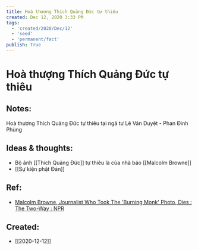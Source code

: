 ```yaml
---
title: Hoà thượng Thích Quảng Đức tự thiêu
created: Dec 12, 2020 3:33 PM
tags:
  - 'created/2020/Dec/12'
  - 'seed'
  - 'permanent/fact'
publish: True
---
```

# Hoà thượng Thích Quảng Đức tự thiêu

## Notes:
Hoà thượng Thích Quảng Đức tự thiêu tại ngã tư Lê Văn Duyệt - Phan Đình Phùng

## Ideas & thoughts:
- Bộ ảnh [[Thích Quảng Đức]] tự thiêu là của nhà báo [[Malcolm Browne]]
- [[Sự kiện phật Đản]]

## Ref:
- [Malcolm Browne, Journalist Who Took The 'Burning Monk' Photo, Dies : The Two-Way : NPR](https://www.npr.org/sections/thetwo-way/2012/08/28/160186991/malcolm-browne-journalist-who-took-the-burning-monk-photo-dies)
## Created:
- [[2020-12-12]]
